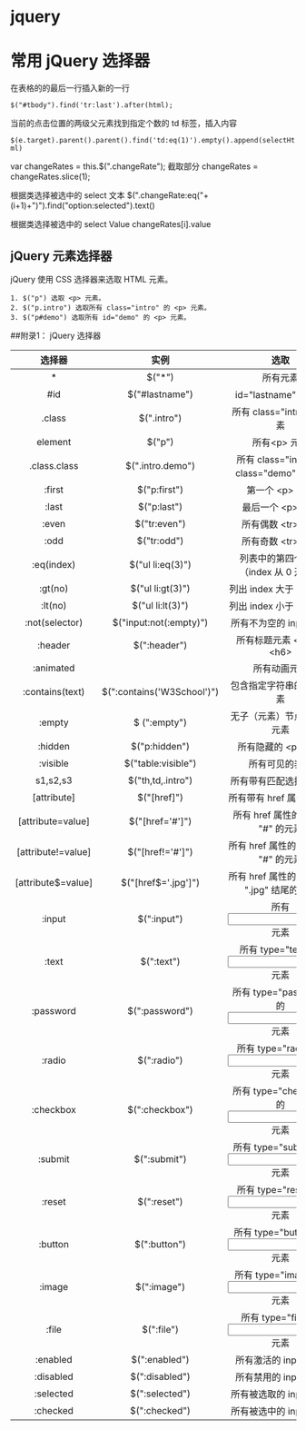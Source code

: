 # jquery


# 常用 jQuery 选择器

在表格的的最后一行插入新的一行

`$("#tbody").find('tr:last').after(html);`

当前的点击位置的两级父元素找到指定个数的 td 标签，插入内容 

`$(e.target).parent().parent().find('td:eq(1)').empty().append(selectHtml)`

var changeRates = this.$(".changeRate");
截取部分
changeRates = changeRates.slice(1);

根据类选择被选中的 select 文本
$(".changeRate:eq("+(i+1)+")").find("option:selected").text()

根据类选择被选中的 select Value
changeRates[i].value

## jQuery 元素选择器
jQuery 使用 CSS 选择器来选取 HTML 元素。
```
1. $("p") 选取 <p> 元素。
2. $("p.intro") 选取所有 class="intro" 的 <p> 元素。
3. $("p#demo") 选取所有 id="demo" 的 <p> 元素。
```

##附录1： jQuery 选择器

|选择器|实例|	选取|
|:---:|:---:|:---:|
| *	| $("*") | 所有元素 |
| #id |$("#lastname") | id="lastname" 的元素 |
| .class |$(".intro") |	所有 class="intro" 的元素 |
| element |	$("p") | 所有\<p> 元素 |
| .class.class | $(".intro.demo") | 所有 class="intro" 且 class="demo" 的元素 
| :first | $("p:first") | 第一个 \<p> 元素 |
| :last	| $("p:last") | 最后一个 \<p> 元素 |
| :even | $("tr:even") | 所有偶数 \<tr> 元素 |
| :odd | $("tr:odd") | 所有奇数 \<tr> 元素 |
| :eq(index) | $("ul li:eq(3)") | 列表中的第四个元素（index 从 0 开始）|
| :gt(no) | $("ul li:gt(3)") | 列出 index 大于 3 的元素 |
| :lt(no) | $("ul li:lt(3)") | 列出 index 小于 3 的元素 |
| :not(selector) | $("input:not(:empty)") | 所有不为空的 input 元素 |
| :header | $(":header") | 所有标题元素 \<h1> - \<h6> |
| :animated |  |所有动画元素
| :contains(text) | $(":contains('W3School')") | 包含指定字符串的所有元素 |
| :empty | $ (":empty") | 无子（元素）节点的所有元素 |
| :hidden | $("p:hidden") | 所有隐藏的 \<p> 元素 |
| :visible | $("table:visible") | 所有可见的表格 |
| s1,s2,s3 | $("th,td,.intro") | 所有带有匹配选择的元素 |
| [attribute] | $("[href]") | 所有带有 href 属性的元素 |
| [attribute=value] | $("[href='#']") | 所有 href 属性的值等于 "#" 的元素 |
| [attribute!=value] | $("[href!='#']") | 所有 href 属性的值不等于 "#" 的元素 |
| [attribute$=value] | $("[href$='.jpg']") | 所有 href 属性的值包含以 ".jpg" 结尾的元素 |
| :input | $(":input") | 所有 <input> 元素 |
| :text | $(":text") | 所有 type="text" 的 <input> 元素 |
| :password | $(":password") | 所有 type="password" 的 <input> 元素 |
| :radio | $(":radio") | 所有 type="radio" 的 <input> 元素 |
| :checkbox | $(":checkbox") | 所有 type="checkbox" 的 <input> 元素 |
| :submit | $(":submit") | 所有 type="submit" 的 <input> 元素 |
| :reset | $(":reset") | 所有 type="reset" 的 <input> 元素 |
| :button | $(":button") | 所有 type="button" 的 <input> 元素 |
| :image | $(":image") | 所有 type="image" 的 <input> 元素 |
| :file | $(":file") | 所有 type="file" 的 <input> 元素 |
| :enabled | $(":enabled") | 所有激活的 input 元素 |
| :disabled | $(":disabled") | 所有禁用的 input 元素 |
| :selected | $(":selected") | 所有被选取的 input 元素 |
| :checked | $(":checked") | 所有被选中的 input 元素 |
